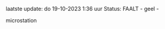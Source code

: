 laatste update: 
do 19-10-2023  1:36   uur 
Status: FAALT - geel - 
<div class="service R">microstation</div>